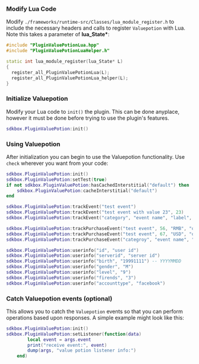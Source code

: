 ### Modify Lua Code
Modify `./frameworks/runtime-src/Classes/lua_module_register.h` to include the necessary headers and calls to register `Valuepotion` with Lua. Note this takes a parameter of __lua_State*__:
```cpp
#include "PluginValuePotionLua.hpp"
#include "PluginValuePotionLuaHelper.h"
```
```cpp
static int lua_module_register(lua_State* L)
{
  register_all_PluginValuePotionLua(L);
  register_all_PluginValuePotionLua_helper(L);
}
```

### Initialize Valuepotion
Modify your Lua code to `init()` the plugin. This can be done anyplace, however it must be done before trying to use the plugin's features.
```lua
sdkbox.PluginValuePotion:init()
```

### Using Valuepotion
After initialization you can begin to use the Valuepotion functionality. Use `check` wherever you want from your code:
```lua
sdkbox.PluginValuePotion:init()
sdkbox.PluginValuePotion:setTest(true)
if not sdkbox.PluginValuePotion:hasCachedInterstitial("default") then
    sdkbox.PluginValuePotion:cacheInterstitial("default")
end

sdkbox.PluginValuePotion:trackEvent("test event")
sdkbox.PluginValuePotion:trackEvent("test event with value 23", 23)
sdkbox.PluginValuePotion:trackEvent("category", "event name", "label", 45)

sdkbox.PluginValuePotion:trackPurchaseEvent("test event", 56, "RMB", "order id", "product id")
sdkbox.PluginValuePotion:trackPurchaseEvent("test event", 67, "USD", "order id", "product id", "campaign id", "content id")
sdkbox.PluginValuePotion:trackPurchaseEvent("categroy", "event name", "label", 78, "ILY", "order id", "product id", "campaign id", "content id");

sdkbox.PluginValuePotion:userinfo("id", "user id")
sdkbox.PluginValuePotion:userinfo("serverid", "server id")
sdkbox.PluginValuePotion:userinfo("birth", "19991111") -- YYYYMMDD
sdkbox.PluginValuePotion:userinfo("gender", "M")
sdkbox.PluginValuePotion:userinfo("level", "9")
sdkbox.PluginValuePotion:userinfo("firends", "3")
sdkbox.PluginValuePotion:userinfo("accounttype", "facebook")
```

### Catch Valuepotion events (optional)
This allows you to catch the `Valuepotion` events so that you can perform operations based upon responses. A simple example might look like this:
```lua
sdkbox.PluginValuePotion:init()
sdkbox.PluginValuePotion:setListener(function(data)
        local event = args.event
        print("receive event:", event)
        dump(args, "value potion listener info:")
    end)
```
